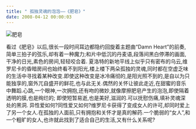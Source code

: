 ```yaml
---
title: " 孤独灵魂的泡泡——《肥皂》"
date: 2008-04-12 00:00:03
---
```


![肥皂](../../../images/2008/04/8201.jpg) 

看过《肥皂》以后,很长一段时间耳边都隐约回旋着主题曲“Damn Heart”的前奏,简单三拍子的弦乐,却有着一种魔力;和片中低沉的丹麦语,段落间黑白停滞的画面,干净的日光,素色的房间,轻轻咬合着. 夏洛特的新地平线上似乎只有密布的乌云,维罗尼卡的昏暗房间也始终看不到阳光,楼上楼下两朵孤独的灵魂,同时都在空虚乏味的生活中寻找着某种改变.即使这种改变是冰冷痛彻的,是阳光照不到的,是自以为只能独享的,窗外兀自盛开的鲜花,也与此无关.偶然的关怀让彼此走近,在甜蜜的音乐中舞蹈.心跳,一个眼神,一次拥抱,还有吻的微妙,就像摩擦肥皂产生的泡泡,即使隔着透明的膜,也是绚烂的; 即使短暂易逝,也是美好,滋润的.可以抚慰伤痛,填补灵魂深处的黑洞. 异性爱如何?同性爱又如何?维罗尼卡获得了变成女人的许可,却同时爱上了另一个女人.在孤独的人面前,只有拥抱和关怀才是真的解药.一个脆弱的“女人”,和一个粗旷的女人,也许就此找到了适合自己的生活,又有什么关系呢?